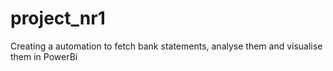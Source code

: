# project_nr1

Creating a automation to fetch bank statements,  analyse them and visualise them in PowerBi
